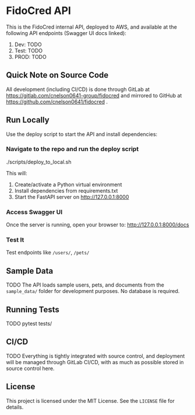 # FidoCred API

This is the FidoCred internal API, deployed to AWS, and available at the following API endpoints (Swagger UI docs linked):

1. Dev:  TODO
2. Test: TODO
3. PROD: TODO

## Quick Note on Source Code

All development (including CI/CD) is done through GitLab at https://gitlab.com/cnelson0641-group/fidocred and mirrored to GitHub at https://github.com/cnelson0641/fidocred .

## Run Locally

Use the deploy script to start the API and install dependencies:

### Navigate to the repo and run the deploy script
./scripts/deploy_to_local.sh

This will:
1. Create/activate a Python virtual environment
2. Install dependencies from requirements.txt
3. Start the FastAPI server on http://127.0.0.1:8000

### Access Swagger UI

Once the server is running, open your browser to: http://127.0.0.1:8000/docs

### Test It

Test endpoints like `/users/`, `/pets/`

## Sample Data

TODO
The API loads sample users, pets, and documents from the `sample_data/` folder for development purposes. No database is required.

## Running Tests

TODO
pytest tests/

## CI/CD

TODO
Everything is tightly integrated with source control, and deployment will be managed through GitLab CI/CD, with as much as possible stored in source control here.

## License

This project is licensed under the MIT License. See the `LICENSE` file for details.

